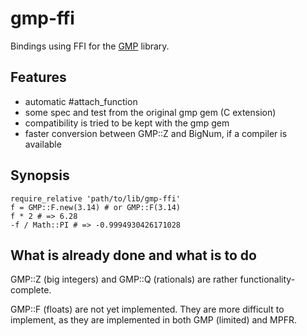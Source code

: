 # gmp-ffi

Bindings using FFI for the [GMP](http://gmplib.org/) library.

## Features

* automatic #attach_function
* some spec and test from the original gmp gem (C extension)
* compatibility is tried to be kept with the gmp gem
* faster conversion between GMP::Z and BigNum, if a compiler is available

## Synopsis

    require_relative 'path/to/lib/gmp-ffi'
    f = GMP::F.new(3.14) # or GMP::F(3.14)
    f * 2 # => 6.28
    -f / Math::PI # => -0.9994930426171028

## What is already done and what is to do

GMP::Z (big integers) and GMP::Q (rationals) are rather functionality-complete.

GMP::F (floats) are not yet implemented.
They are more difficult to implement, as they are implemented in both GMP (limited) and MPFR.

